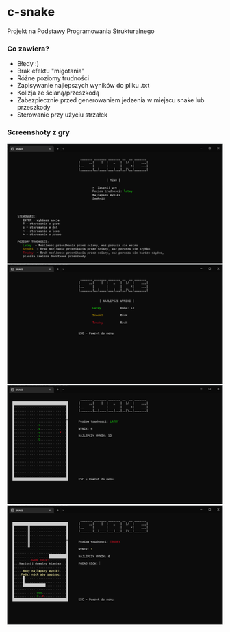 # c-snake
Projekt na Podstawy Programowania Strukturalnego
### Co zawiera? 
* Błędy :)
* Brak efektu "migotania"
* Różne poziomy trudności
* Zapisywanie najlepszych wyników do pliku .txt
* Kolizja ze ścianą/przeszkodą
* Zabezpiecznie przed generowaniem jedzenia w miejscu snake lub przeszkody
* Sterowanie przy użyciu strzałek
### Screenshoty z gry
![Screen1](/screenshots/1.png)
![Screen2](/screenshots/2.png)
![Screen3](/screenshots/3.png)
![Screen4](/screenshots/4.png)
